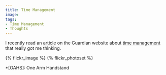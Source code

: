 ```yaml
---
title: Time Management
image: 
tags:
- Time Management
- Thoughts
---
```


I recently read an [article][tm] on the Guardian website about [time management][tm] that really got
me thinking.


{% flickr_image <photoid> %}
{% flickr_photoset <photosetid> %}

*[OAHS]: One Arm Handstand

[tm]: //www.theguardian.com/technology/2016/dec/22/why-time-management-is-ruining-our-lives "Why time management is ruining our lives"
